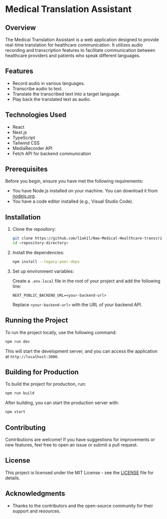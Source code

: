 # Medical Translation Assistant

## Overview

The Medical Translation Assistant is a web application designed to provide real-time translation for healthcare communication. It utilizes audio recording and transcription features to facilitate communication between healthcare providers and patients who speak different languages.

## Features

- Record audio in various languages.
- Transcribe audio to text.
- Translate the transcribed text into a target language.
- Play back the translated text as audio.

## Technologies Used

- React
- Next.js
- TypeScript
- Tailwind CSS
- MediaRecorder API
- Fetch API for backend communication

## Prerequisites

Before you begin, ensure you have met the following requirements:

- You have Node.js installed on your machine. You can download it from [nodejs.org](https://nodejs.org/).
- You have a code editor installed (e.g., Visual Studio Code).

## Installation

1. Clone the repository:

   ```bash
   git clone https://github.com/l1ak1l/Nao-Medical-Healthcare-transcription-frontend.git
   cd <repository-directory>
   ```

2. Install the dependencies:

   ```bash
   npm install --legacy-peer-deps
   ```

3. Set up environment variables:

   Create a `.env.local` file in the root of your project and add the following line:

   ```plaintext
   NEXT_PUBLIC_BACKEND_URL=<your-backend-url>
   ```

   Replace `<your-backend-url>` with the URL of your backend API.

## Running the Project

To run the project locally, use the following command:

```bash
npm run dev
```

This will start the development server, and you can access the application at `http://localhost:3000`.

## Building for Production

To build the project for production, run:

```bash
npm run build
```

After building, you can start the production server with:

```bash
npm start
```

## Contributing

Contributions are welcome! If you have suggestions for improvements or new features, feel free to open an issue or submit a pull request.

## License

This project is licensed under the MIT License - see the [LICENSE](LICENSE) file for details.

## Acknowledgments

- Thanks to the contributors and the open-source community for their support and resources.